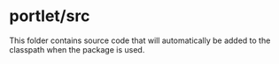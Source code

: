 # portlet/src

This folder contains source code that will automatically be added to the classpath when
the package is used.
